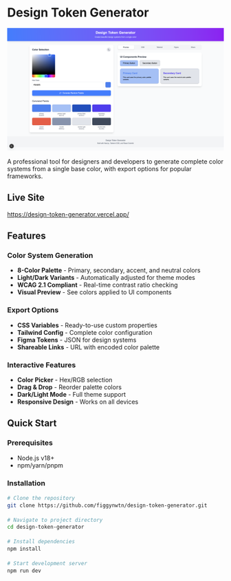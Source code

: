 # Design Token Generator

![Project Screenshot](./public/project.png)

A professional tool for designers and developers to generate complete color systems from a single base color, with export options for popular frameworks.

## Live Site 
https://design-token-generator.vercel.app/

## Features

### Color System Generation
- **8-Color Palette** - Primary, secondary, accent, and neutral colors
- **Light/Dark Variants** - Automatically adjusted for theme modes
- **WCAG 2.1 Compliant** - Real-time contrast ratio checking
- **Visual Preview** - See colors applied to UI components

### Export Options
- **CSS Variables** - Ready-to-use custom properties
- **Tailwind Config** - Complete color configuration
- **Figma Tokens** - JSON for design systems
- **Shareable Links** - URL with encoded color palette

### Interactive Features
- **Color Picker** - Hex/RGB selection
- **Drag & Drop** - Reorder palette colors
- **Dark/Light Mode** - Full theme support
- **Responsive Design** - Works on all devices

## Quick Start

### Prerequisites
- Node.js v18+
- npm/yarn/pnpm

### Installation
```bash
# Clone the repository
git clone https://github.com/figgynwtn/design-token-generator.git

# Navigate to project directory
cd design-token-generator

# Install dependencies
npm install

# Start development server
npm run dev

